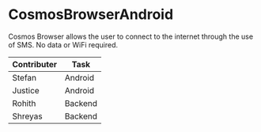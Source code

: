 CosmosBrowserAndroid
====================

Cosmos Browser allows the user to connect to the internet through the use of SMS. No data or WiFi required.

Contributer | Task
--- | ---
Stefan | Android
Justice | Android
Rohith | Backend
Shreyas | Backend
